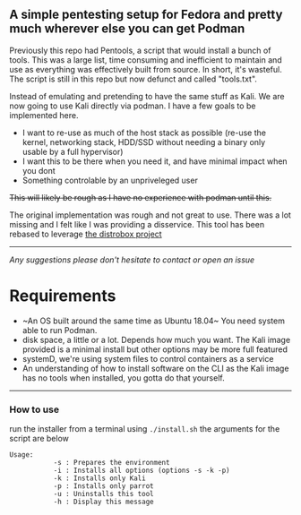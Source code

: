 ## A simple pentesting setup for Fedora and pretty much wherever else you can get Podman

Previously this repo had Pentools, a script that would install a bunch of tools. This was a large list, time consuming and inefficient to maintain and use as everything was effectively built from source. In short, it's wasteful.
The script is still in this repo but now defunct and called "tools.txt".

Instead of emulating and pretending to have the same stuff as Kali. We are now going to use Kali directly via podman.
I have a few goals to be implemented here.

-   I want to re-use as much of the host stack as possible (re-use the kernel, networking stack, HDD/SSD without needing a binary only usable by a full hypervisor)
-   I want this to be there when you need it, and have minimal impact when you dont
-   Something controlable by an unpriveleged user

~~This will likely be rough as I have no experience with podman until this.~~


The original implementation was rough and not great to use. There was a lot missing and I felt like I was providing a disservice. This tool has been rebased to leverage [the distrobox project](https://github.com/89luca89/distrobox)


---

*Any suggestions please don't hesitate to contact or open an issue*

Requirements
====================
- ~An OS built around the same time as Ubuntu 18.04~ You need system able to run Podman.
- disk space, a little or a lot. Depends how much you want. The Kali image provided is a minimal install but other options may be more full featured
- systemD, we're using system files to control containers as a service
- An understanding of how to install software on the CLI as the Kali image has no tools when installed, you gotta do that yourself.

---

### How to use

run the installer from a terminal using `./install.sh` the arguments for the script are below

 ```
Usage:
            -s : Prepares the environment
            -i : Installs all options (options -s -k -p)
            -k : Installs only Kali
            -p : Installs only parrot
            -u : Uninstalls this tool
            -h : Display this message
```